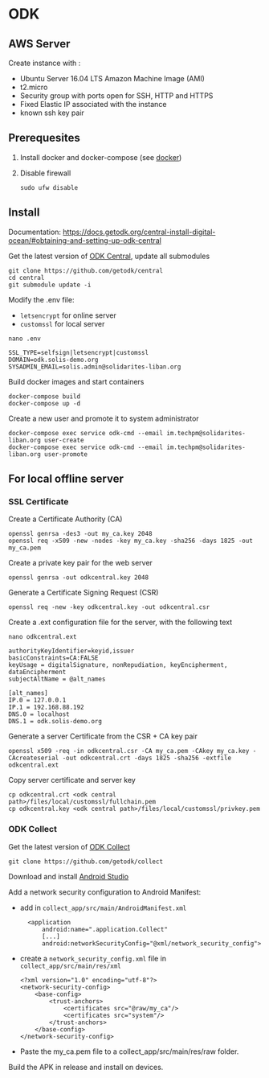 # ODK

## AWS Server

Create instance with :

- Ubuntu Server 16.04 LTS Amazon Machine Image (AMI)
- t2.micro
- Security group with ports open for SSH, HTTP and HTTPS
- Fixed Elastic IP associated with the instance
- known ssh key pair

## Prerequesites

1. Install docker and docker-compose (see [docker](../docker))
1. Disable firewall

   `sudo ufw disable`

## Install

Documentation: <https://docs.getodk.org/central-install-digital-ocean/#obtaining-and-setting-up-odk-central>

Get the latest version of [ODK Central](https://github.com/getodk/central), update all submodules

```
git clone https://github.com/getodk/central
cd central
git submodule update -i
```

Modify the .env file:

- `letsencrypt` for online server
- `customssl` for local server

```
nano .env

SSL_TYPE=selfsign|letsencrypt|customssl
DOMAIN=odk.solis-demo.org
SYSADMIN_EMAIL=solis.admin@solidarites-liban.org
```

Build docker images and start containers

```
docker-compose build
docker-compose up -d
```

Create a new user and promote it to system administrator

```
docker-compose exec service odk-cmd --email im.techpm@solidarites-liban.org user-create
docker-compose exec service odk-cmd --email im.techpm@solidarites-liban.org user-promote
```

## For local offline server

### SSL Certificate

Create a Certificate Authority (CA)

```
openssl genrsa -des3 -out my_ca.key 2048
openssl req -x509 -new -nodes -key my_ca.key -sha256 -days 1825 -out my_ca.pem
```

Create a private key pair for the web server

`openssl genrsa -out odkcentral.key 2048`

Generate a Certificate Signing Request (CSR)

`openssl req -new -key odkcentral.key -out odkcentral.csr`

Create a .ext configuration file for the server, with the following text

```
nano odkcentral.ext

authorityKeyIdentifier=keyid,issuer
basicConstraints=CA:FALSE
keyUsage = digitalSignature, nonRepudiation, keyEncipherment, dataEncipherment
subjectAltName = @alt_names

[alt_names]
IP.0 = 127.0.0.1
IP.1 = 192.168.88.192
DNS.0 = localhost
DNS.1 = odk.solis-demo.org
```

Generate a server Certificate from the CSR + CA key pair

`openssl x509 -req -in odkcentral.csr -CA my_ca.pem -CAkey my_ca.key -CAcreateserial -out odkcentral.crt -days 1825 -sha256 -extfile odkcentral.ext`

Copy server certificate and server key

```
cp odkcentral.crt <odk central path>/files/local/customssl/fullchain.pem
cp odkcentral.key <odk central path>/files/local/customssl/privkey.pem
```

### ODK Collect

Get the latest version of [ODK Collect](https://github.com/getodk/collect)

`git clone https://github.com/getodk/collect`

Download and install [Android Studio](https://developer.android.com/studio/index.html)

Add a network security configuration to Android Manifest:

- add in `collect_app/src/main/AndroidManifest.xml`

  ```
    <application
        android:name=".application.Collect"
        [...]
        android:networkSecurityConfig="@xml/network_security_config">
  ```

- create a `network_security_config.xml` file in `collect_app/src/main/res/xml`

  ```
  <?xml version="1.0" encoding="utf-8"?>
  <network-security-config>
      <base-config>
          <trust-anchors>
              <certificates src="@raw/my_ca"/>
              <certificates src="system"/>
          </trust-anchors>
      </base-config>
  </network-security-config>
  ```

- Paste the my_ca.pem file to a collect_app/src/main/res/raw folder.

Build the APK in release and install on devices.
